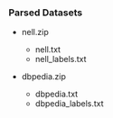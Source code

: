 ### Parsed Datasets

* nell.zip
  * nell.txt
  * nell_labels.txt

* dbpedia.zip
  * dbpedia.txt
  * dbpedia_labels.txt
